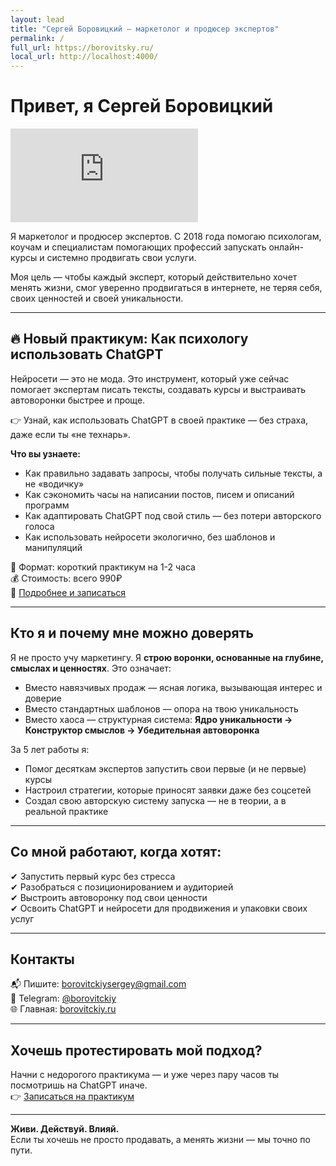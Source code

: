 ```yaml
---
layout: lead
title: "Сергей Боровицкий — маркетолог и продюсер экспертов"
permalink: /
full_url: https://borovitsky.ru/
local_url: http://localhost:4000/
---
```

# Привет, я Сергей Боровицкий



<div class="video-block">
  <iframe src="https://vk.com/video_ext.php?oid=94751416&id=456239046&hd=2&autoplay=1"
          allow="autoplay; encrypted-media; fullscreen; picture-in-picture; screen-wake-lock;"
          frameborder="0"
          allowfullscreen
          loading="lazy">
  </iframe>
</div>


Я маркетолог и продюсер экспертов. С 2018 года помогаю психологам, коучам и специалистам помогающих профессий запускать онлайн-курсы и системно продвигать свои услуги.

Моя цель — чтобы каждый эксперт, который действительно хочет менять жизни, смог уверенно продвигаться в интернете, не теряя себя, своих ценностей и своей уникальности.

---

## 🔥 Новый практикум: **Как психологу использовать ChatGPT**

Нейросети — это не мода. Это инструмент, который уже сейчас помогает экспертам писать тексты, создавать курсы и выстраивать автоворонки быстрее и проще.

👉 Узнай, как использовать ChatGPT в своей практике — без страха, даже если ты «не технарь».

**Что вы узнаете:**

- Как правильно задавать запросы, чтобы получать сильные тексты, а не «водичку»
- Как сэкономить часы на написании постов, писем и описаний программ
- Как адаптировать ChatGPT под свой стиль — без потери авторского голоса
- Как использовать нейросети экологично, без шаблонов и манипуляций

📍 Формат: короткий практикум на 1-2 часа  
💰 Стоимость: всего 990₽  
📎 [Подробнее и записаться](https://borovitckiysergey.github.io/psy-chatgpt/)

---

## Кто я и почему мне можно доверять

Я не просто учу маркетингу. Я **строю воронки, основанные на глубине, смыслах и ценностях**. Это означает:

- Вместо навязчивых продаж — ясная логика, вызывающая интерес и доверие
- Вместо стандартных шаблонов — опора на твою уникальность
- Вместо хаоса — структурная система: **Ядро уникальности → Конструктор смыслов → Убедительная автоворонка**

За 5 лет работы я:

- Помог десяткам экспертов запустить свои первые (и не первые) курсы
- Настроил стратегии, которые приносят заявки даже без соцсетей
- Создал свою авторскую систему запуска — не в теории, а в реальной практике

---

## Со мной работают, когда хотят:

✔ Запустить первый курс без стресса  
✔ Разобраться с позиционированием и аудиторией  
✔ Выстроить автоворонку под свои ценности  
✔ Освоить ChatGPT и нейросети для продвижения и упаковки своих услуг

---

## Контакты

📬 Пишите: [borovitckiysergey@gmail.com](mailto:borovitckiysergey@gmail.com)  
📲 Telegram: [@borovitckiy](https://t.me/borovitckiy)  
🌐 Главная: [borovitckiy.ru](https://borovitckiy.ru)

---

## Хочешь протестировать мой подход?

Начни с недорогого практикума — и уже через пару часов ты посмотришь на ChatGPT иначе.  
👉 [Записаться на практикум](https://borovitckiysergey.github.io/psy-chatgpt/)

---

**Живи. Действуй. Влияй.**  
Если ты хочешь не просто продавать, а менять жизни — мы точно по пути.
